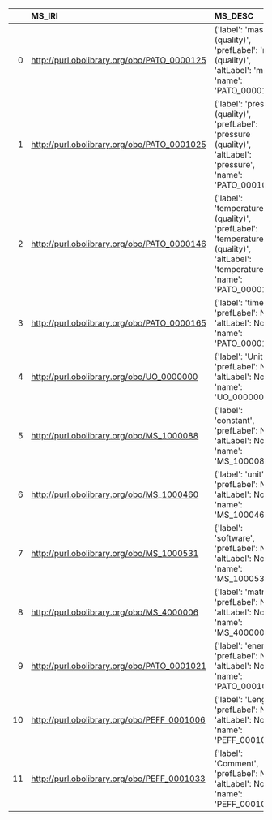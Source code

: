 |    | MS_IRI                                      | MS_DESC                                                                                                                     | VIMMP_IRI                                                     | VIMMP_DESC                                |
|---:|:--------------------------------------------|:----------------------------------------------------------------------------------------------------------------------------|:--------------------------------------------------------------|:------------------------------------------|
|  0 | http://purl.obolibrary.org/obo/PATO_0000125 | {'label': 'mass (quality)', 'prefLabel': 'mass (quality)', 'altLabel': 'mass', 'name': 'PATO_0000125'}                      | https://purl.vimmp.eu/semantics/vov/vov.ttl#mass              | {'name': 'mass'}                          |
|  1 | http://purl.obolibrary.org/obo/PATO_0001025 | {'label': 'pressure (quality)', 'prefLabel': 'pressure (quality)', 'altLabel': 'pressure', 'name': 'PATO_0001025'}          | https://purl.vimmp.eu/semantics/vov/vov.ttl#pressure          | {'name': 'pressure'}                      |
|  2 | http://purl.obolibrary.org/obo/PATO_0000146 | {'label': 'temperature (quality)', 'prefLabel': 'temperature (quality)', 'altLabel': 'temperature', 'name': 'PATO_0000146'} | https://purl.vimmp.eu/semantics/vov/vov.ttl#temperature       | {'name': 'temperature'}                   |
|  3 | http://purl.obolibrary.org/obo/PATO_0000165 | {'label': 'time', 'prefLabel': None, 'altLabel': None, 'name': 'PATO_0000165'}                                              | https://purl.vimmp.eu/semantics/vov/vov.ttl#time              | {'name': 'time'}                          |
|  4 | http://purl.obolibrary.org/obo/UO_0000000   | {'label': 'Unit', 'prefLabel': None, 'altLabel': None, 'name': 'UO_0000000'}                                                | https://purl.vimmp.eu/semantics/vivo/vivo.ttl#unit            | {'name': 'Unit'}                          |
|  5 | http://purl.obolibrary.org/obo/MS_1000088   | {'label': 'constant', 'prefLabel': None, 'altLabel': None, 'name': 'MS_1000088'}                                            | https://purl.vimmp.eu/semantics/alignment/emmo1s.ttl#Constant | {'label': 'constant', 'name': 'constant'} |
|  6 | http://purl.obolibrary.org/obo/MS_1000460   | {'label': 'unit', 'prefLabel': None, 'altLabel': None, 'name': 'MS_1000460'}                                                | https://purl.vimmp.eu/semantics/vivo/vivo.ttl#unit            | {'name': 'unit'}                          |
|  7 | http://purl.obolibrary.org/obo/MS_1000531   | {'label': 'software', 'prefLabel': None, 'altLabel': None, 'name': 'MS_1000531'}                                            | https://purl.vimmp.eu/semantics/osmo/osmo.ttl#software        | {'name': 'software'}                      |
|  8 | http://purl.obolibrary.org/obo/MS_4000006   | {'label': 'matrix', 'prefLabel': None, 'altLabel': None, 'name': 'MS_4000006'}                                              | https://purl.vimmp.eu/semantics/alignment/emmo1s.ttl#Matrix   | {'label': 'matrix', 'name': 'matrix'}     |
|  9 | http://purl.obolibrary.org/obo/PATO_0001021 | {'label': 'energy', 'prefLabel': None, 'altLabel': None, 'name': 'PATO_0001021'}                                            | https://purl.vimmp.eu/semantics/vov/vov.ttl#energy            | {'name': 'energy'}                        |
| 10 | http://purl.obolibrary.org/obo/PEFF_0001006 | {'label': 'Length', 'prefLabel': None, 'altLabel': None, 'name': 'PEFF_0001006'}                                            | https://purl.vimmp.eu/semantics/vov/vov.ttl#length            | {'name': 'Length'}                        |
| 11 | http://purl.obolibrary.org/obo/PEFF_0001033 | {'label': 'Comment', 'prefLabel': None, 'altLabel': None, 'name': 'PEFF_0001033'}                                           | https://purl.vimmp.eu/semantics/vico/vico.ttl#comment         | {'name': 'Comment'}                       |